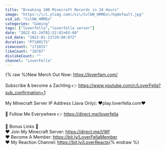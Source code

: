 ```yaml
---
title: "Breaking 100 Minecraft Records in 24 Hours"
image: "https:\/\/i.ytimg.com\/vi\/CvlOW_HMMEo\/hqdefault.jpg"
vid_id: "CvlOW_HMMEo"
categories: "Gaming"
tags: ["loverfella","loverfella server"]
date: "2022-01-24T02:52:02+03:00"
vid_date: "2022-01-22T20:00:07Z"
duration: "PT18M17S"
viewcount: "171815"
likeCount: "10787"
dislikeCount: ""
channel: "LoverFella"
---
```

{% raw %}New Merch Out Now: <a rel="nofollow" target="blank" href="https://loverfam.com/">https://loverfam.com/</a><br /><br />Subscribe &amp; become a Zachling  👉 <a rel="nofollow" target="blank" href="https://www.youtube.com/c/LoverFella?sub_confirmation=1">https://www.youtube.com/c/LoverFella?sub_confirmation=1</a><br /><br />My Minecraft Server IP Address (Java Only): ❤️play.loverfella.com❤️<br /><br />💖 Follow Me Everywhere 👉 <a rel="nofollow" target="blank" href="https://direct.me/loverfella">https://direct.me/loverfella</a><br /><br />💙 Bonus Links 💙<br />❤️ Join My Minecraft Server: <a rel="nofollow" target="blank" href="https://direct.me/l/Wf">https://direct.me/l/Wf</a><br />❤️ Become A Member: <a rel="nofollow" target="blank" href="https://bit.ly/LoverFellaMember">https://bit.ly/LoverFellaMember</a><br />❤️ My Reaction Channel: <a rel="nofollow" target="blank" href="https://bit.ly/LoverReacts">https://bit.ly/LoverReacts</a>{% endraw %}
